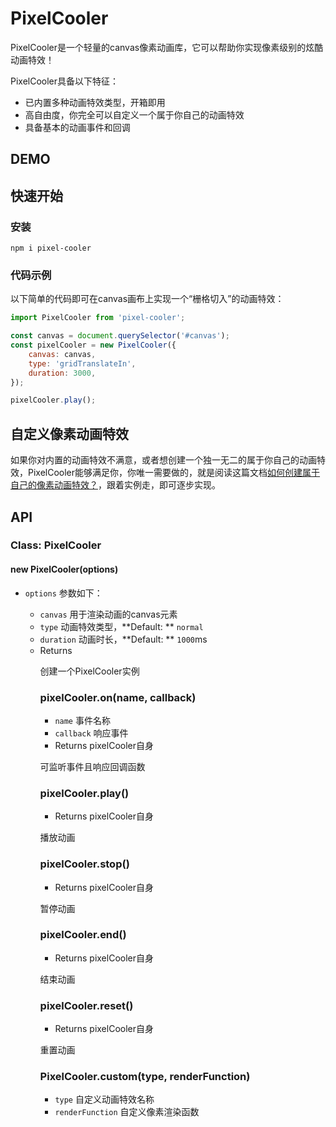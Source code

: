 # PixelCooler

PixelCooler是一个轻量的canvas像素动画库，它可以帮助你实现像素级别的炫酷动画特效！

PixelCooler具备以下特征：

* 已内置多种动画特效类型，开箱即用
* 高自由度，你完全可以自定义一个属于你自己的动画特效
* 具备基本的动画事件和回调

## DEMO

## 快速开始

### 安装

```
npm i pixel-cooler
```

### 代码示例

以下简单的代码即可在canvas画布上实现一个“栅格切入”的动画特效：

```javascript
import PixelCooler from 'pixel-cooler';

const canvas = document.querySelector('#canvas');
const pixelCooler = new PixelCooler({
	canvas: canvas,
	type: 'gridTranslateIn',
	duration: 3000,
});

pixelCooler.play();

```

## 自定义像素动画特效

如果你对内置的动画特效不满意，或者想创建一个独一无二的属于你自己的动画特效，PixelCooler能够满足你，你唯一需要做的，就是阅读这篇文档[如何创建属于自己的像素动画特效？](https://github.com/JS-Hao/pixel-cooler)，跟着实例走，即可逐步实现。

## API

### Class: PixelCooler

#### new PixelCooler(options)

* `options`  <object> 参数如下：
  * `canvas` <object> 用于渲染动画的canvas元素
  * `type` <string> 动画特效类型，**Default: ** `normal`
  * `duration` <number> 动画时长，**Default: ** `1000`ms
* Returns <PixelCooler>

创建一个PixelCooler实例

### pixelCooler.on(name, callback)

* `name` <string> 事件名称
* `callback` <function> 响应事件
* Returns <PixelCooler> pixelCooler自身

可监听事件且响应回调函数

### pixelCooler.play()

* Returns  <PixelCooler> pixelCooler自身

播放动画

### pixelCooler.stop()

* Returns  <PixelCooler> pixelCooler自身

暂停动画

### pixelCooler.end()

* Returns  <PixelCooler> pixelCooler自身

结束动画



### pixelCooler.reset()

* Returns  <PixelCooler> pixelCooler自身

重置动画



### PixelCooler.custom(type, renderFunction)

* `type` <string> 自定义动画特效名称
* `renderFunction` <Function> 自定义像素渲染函数

